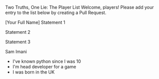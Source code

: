 Two Truths, One Lie: The Player List
Welcome, players! Please add your entry to the list below by creating a Pull Request.

<!--

Sameer (Example)
I have climbed Mount Fuji.

I once won a hot-dog eating contest.

I can speak fluent Klingon.

-->

<!-- ⬇️ COPY THE TEMPLATE BELOW THIS LINE ⬇️ -->

[Your Full Name]
Statement 1

Statement 2

Statement 3

Sam Imani

-   I've known python since I was 10
-   I'm head developer for a game
-   I was born in the UK
